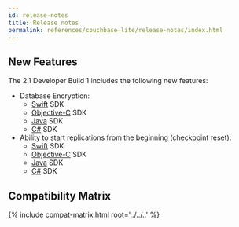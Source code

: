 ```yaml
---
id: release-notes
title: Release notes
permalink: references/couchbase-lite/release-notes/index.html
---
```


## New Features

The 2.1 Developer Build 1 includes the following new features:

- Database Encryption:
	- [Swift](../../../couchbase-lite/swift.html#database-encryption) SDK
	- [Objective-C](../../../couchbase-lite/objc.html#database-encryption) SDK
	- [Java](../../../couchbase-lite/java.html#database-encryption) SDK
	- [C#](../../../couchbase-lite/csharp.html#database-encryption) SDK
- Ability to start replications from the beginning (checkpoint reset):
	- [Swift](../../../couchbase-lite/swift.html#replication-checkpoints) SDK
	- [Objective-C](../../../couchbase-lite/objc.html#replication-checkpoints) SDK
	- [Java](../../../couchbase-lite/java.html#replication-checkpoints) SDK
	- [C#](../../../couchbase-lite/csharp.html#replication-checkpoints) SDK

## Compatibility Matrix

<div class="dp">
  {% include compat-matrix.html root='../../..' %}
</div>
